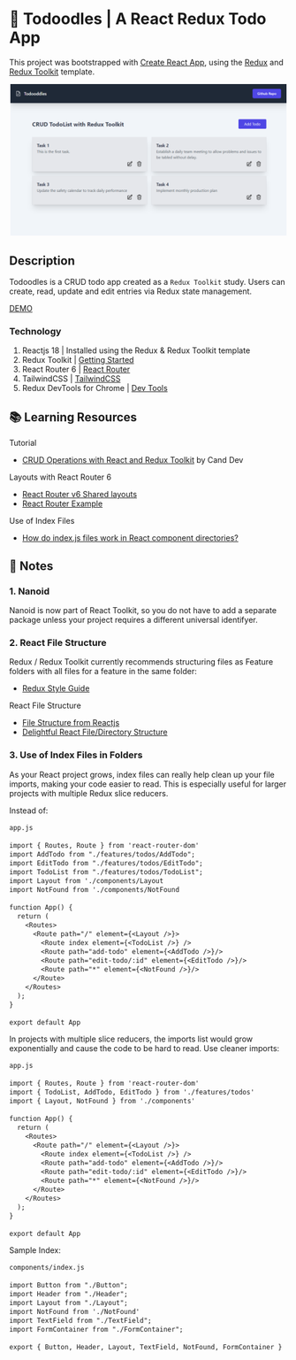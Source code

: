 # :rocket: Todoodles | A React Redux Todo App

This project was bootstrapped with [Create React App](https://github.com/facebook/create-react-app), using the [Redux](https://redux.js.org/) and [Redux Toolkit](https://redux-toolkit.js.org/) template.

<p align="center">
  <img src="src/assets/rtk-todoodles.png" alt="Redux Toolkit with TailwindCSS Todo App" width="500">
</p>

## Description

Todoodles is a CRUD todo app created as a `Redux Toolkit` study. Users can create, read, update and edit entries via Redux state management.

[DEMO](https://todoodles-redux-toolkit-tailwind-app.netlify.app/ "RTK Tailwind Todo Demo")

### Technology

1. Reactjs 18 | Installed using the Redux & Redux Toolkit template
2. Redux Toolkit | [Getting Started](https://redux-toolkit.js.org/introduction/getting-started)
3. React Router 6 | [React Router](https://reactrouter.com/en/v6.3.0/getting-started/overview)
4. TailwindCSS | [TailwindCSS](https://tailwindcss.com/docs/installation)
5. Redux DevTools for Chrome | [Dev Tools](https://chrome.google.com/webstore/detail/redux-devtools/lmhkpmbekcpmknklioeibfkpmmfibljd?hl=en)



## :books: Learning Resources

Tutorial
   - [CRUD Operations with React and Redux Toolkit](https://www.youtube.com/watch?v=SgnlgEEkqSo) by Cand Dev

Layouts with React Router 6
   - [React Router v6 Shared layouts](https://stackoverflow.com/questions/70236929/react-router-v6-shared-layouts)
   - [React Router Example](https://stackblitz.com/github/remix-run/react-router/tree/main/examples/basic?file=src%2FApp.tsx)

Use of Index Files
   - [How do index.js files work in React component directories?](https://stackoverflow.com/questions/44092341/how-do-index-js-files-work-in-react-component-directories)


## :memo: Notes

### 1. Nanoid
Nanoid is now part of React Toolkit, so you do not have to add a separate package unless your project requires a different universal identifyer.

### 2. React File Structure
Redux / Redux Toolkit currently recommends structuring files as Feature folders with all files for a feature in the same folder:

   - [Redux Style Guide](https://redux.js.org/style-guide/#structure-files-as-feature-folders-with-single-file-logic)

React File Structure
   - [File Structure from Reactjs](https://reactjs.org/docs/faq-structure.html)
   - [Delightful React File/Directory Structure](https://www.joshwcomeau.com/react/file-structure/)

### 3. Use of Index Files in Folders
As your React project grows, index files can really help clean up your file imports, making your code easier to read. This is especially useful for larger projects with multiple Redux slice reducers.

Instead of:
```
app.js

import { Routes, Route } from 'react-router-dom'
import AddTodo from "./features/todos/AddTodo";
import EditTodo from "./features/todos/EditTodo";
import TodoList from "./features/todos/TodoList";
import Layout from './components/Layout
import NotFound from './components/NotFound

function App() {
  return (
    <Routes>
      <Route path="/" element={<Layout />}>
        <Route index element={<TodoList />} />
        <Route path="add-todo" element={<AddTodo />}/>
        <Route path="edit-todo/:id" element={<EditTodo />}/>
        <Route path="*" element={<NotFound />}/>
      </Route>
    </Routes>
  );
}

export default App

```
In projects with multiple slice reducers, the imports list would grow exponentially and cause the code to be hard to read. Use cleaner imports:
```
app.js

import { Routes, Route } from 'react-router-dom'
import { TodoList, AddTodo, EditTodo } from './features/todos'
import { Layout, NotFound } from './components'

function App() {
  return (
    <Routes>
      <Route path="/" element={<Layout />}>
        <Route index element={<TodoList />} />
        <Route path="add-todo" element={<AddTodo />}/>
        <Route path="edit-todo/:id" element={<EditTodo />}/>
        <Route path="*" element={<NotFound />}/>
      </Route>
    </Routes>
  );
}

export default App
```
Sample Index:
```
components/index.js

import Button from "./Button";
import Header from "./Header";
import Layout from "./Layout";
import NotFound from './NotFound'
import TextField from "./TextField";
import FormContainer from "./FormContainer";

export { Button, Header, Layout, TextField, NotFound, FormContainer }

```